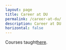 ```yaml
---
layout: page
title: Career at DU
permalink: /career-at-du/
description: Career at DU
horizontal: false
---
```


Courses taught[here](/_pages/courses-taught.md).